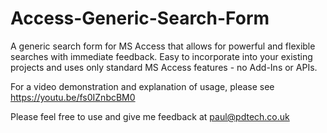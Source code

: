 # Access-Generic-Search-Form
A generic search form for MS Access that allows for powerful and flexible searches with immediate feedback. 
Easy to incorporate into your existing projects and uses only standard MS Access features - no Add-Ins or APIs.

For a video demonstration and explanation of usage, please see https://youtu.be/fs0IZnbcBM0 

Please feel free to use and give me feedback at paul@pdtech.co.uk 
